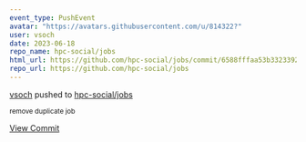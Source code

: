 ```yaml
---
event_type: PushEvent
avatar: "https://avatars.githubusercontent.com/u/814322?"
user: vsoch
date: 2023-06-18
repo_name: hpc-social/jobs
html_url: https://github.com/hpc-social/jobs/commit/6588fffaa53b332339210fab68928611dd672cf3
repo_url: https://github.com/hpc-social/jobs
---
```


<a href='https://github.com/vsoch' target='_blank'>vsoch</a> pushed to <a href='https://github.com/hpc-social/jobs' target='_blank'>hpc-social/jobs</a>

<small>remove duplicate job</small>

<a href='https://github.com/hpc-social/jobs/commit/6588fffaa53b332339210fab68928611dd672cf3' target='_blank'>View Commit</a>